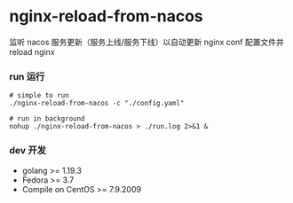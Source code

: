 # nginx-reload-from-nacos
监听 nacos 服务更新（服务上线/服务下线）以自动更新 nginx conf 配置文件并 reload nginx

### run 运行

```shell
# simple to run
./nginx-reload-from-nacos -c "./config.yaml"
```

```shell
# run in background
nohup ./nginx-reload-from-nacos > ./run.log 2>&1 &
```

### dev 开发
- golang >= 1.19.3
- Fedora >= 3.7
- Compile on CentOS >= 7.9.2009